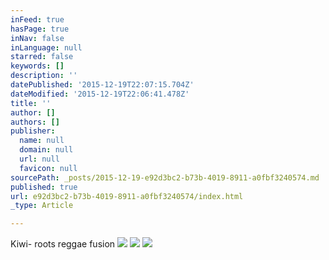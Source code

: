 ```yaml
---
inFeed: true
hasPage: true
inNav: false
inLanguage: null
starred: false
keywords: []
description: ''
datePublished: '2015-12-19T22:07:15.704Z'
dateModified: '2015-12-19T22:06:41.478Z'
title: ''
author: []
authors: []
publisher:
  name: null
  domain: null
  url: null
  favicon: null
sourcePath: _posts/2015-12-19-e92d3bc2-b73b-4019-8911-a0fbf3240574.md
published: true
url: e92d3bc2-b73b-4019-8911-a0fbf3240574/index.html
_type: Article

---
```

Kiwi- roots reggae fusion
![](https://the-grid-user-content.s3-us-west-2.amazonaws.com/3beab338-2db0-4ff1-9d75-2e86905e663c.jpg)
![](https://the-grid-user-content.s3-us-west-2.amazonaws.com/10cb9b30-9a28-43ce-86d3-5b4510c59c09.jpg)
![](https://the-grid-user-content.s3-us-west-2.amazonaws.com/13325e78-529c-4cfd-87f6-1349336f497d.jpg)